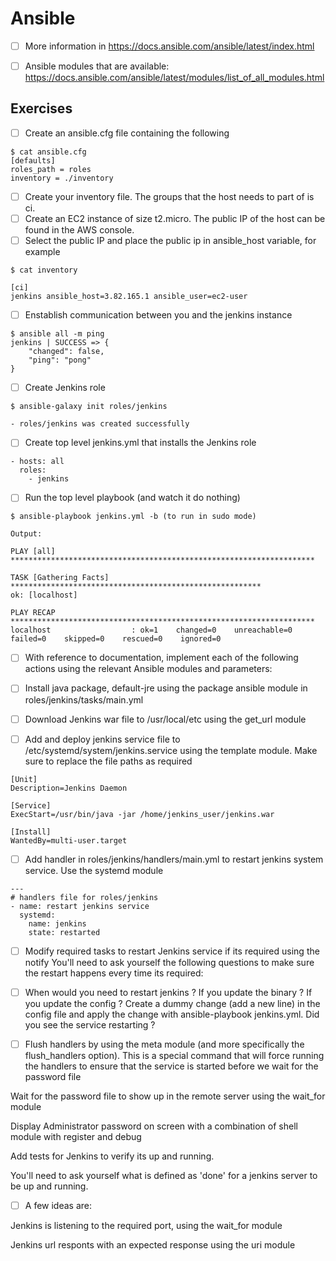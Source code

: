 # Ansible

- [ ] More information in https://docs.ansible.com/ansible/latest/index.html

- [ ] Ansible modules that are available: https://docs.ansible.com/ansible/latest/modules/list_of_all_modules.html

## Exercises

- [ ] Create an ansible.cfg file containing the following

```
$ cat ansible.cfg
[defaults]
roles_path = roles
inventory = ./inventory
```

- [ ] Create your inventory file. The groups that the host needs to part of is ci.
- [ ] Create an EC2 instance of size t2.micro. The public IP of the host can be found in the AWS console. 
- [ ] Select the public IP and place the public ip in ansible_host variable, for example

```
$ cat inventory
```

```
[ci]
jenkins ansible_host=3.82.165.1 ansible_user=ec2-user
```

- [ ] Enstablish communication between you and the jenkins instance

```
$ ansible all -m ping
jenkins | SUCCESS => {
    "changed": false,
    "ping": "pong"
}
```

- [ ] Create Jenkins role

```
$ ansible-galaxy init roles/jenkins

- roles/jenkins was created successfully
```

- [ ] Create top level jenkins.yml that installs the Jenkins role
```
- hosts: all
  roles:
    - jenkins
```

- [ ] Run the top level playbook (and watch it do nothing)

```
$ ansible-playbook jenkins.yml -b (to run in sudo mode)
```

```
Output:

PLAY [all] ********************************************************************

TASK [Gathering Facts] ********************************************************
ok: [localhost]

PLAY RECAP ********************************************************************
localhost                  : ok=1    changed=0    unreachable=0    failed=0    skipped=0    rescued=0    ignored=0
```

- [ ] With reference to documentation, implement each of the following actions using the relevant Ansible modules and parameters:

- [ ] Install java package, default-jre using the package ansible module in roles/jenkins/tasks/main.yml

- [ ] Download Jenkins war file to /usr/local/etc using the get_url module

- [ ] Add and deploy jenkins service file to /etc/systemd/system/jenkins.service using the template module. Make sure to replace the file paths as required

```
[Unit]
Description=Jenkins Daemon

[Service]
ExecStart=/usr/bin/java -jar /home/jenkins_user/jenkins.war

[Install]
WantedBy=multi-user.target
```

- [ ] Add handler in roles/jenkins/handlers/main.yml to restart jenkins system service. Use the systemd module

```
---
# handlers file for roles/jenkins
- name: restart jenkins service
  systemd:
    name: jenkins
    state: restarted
```

- [ ] Modify required tasks to restart Jenkins service if its required using the notify You'll need to ask yourself the following questions to make sure the restart happens every time its required:

- [ ] When would you need to restart jenkins ?
If you update the binary ?
If you update the config ?
Create a dummy change (add a new line) in the config file and apply the change with ansible-playbook jenkins.yml. Did you see the service restarting ?

- [ ] Flush handlers by using the meta module (and more specifically the flush_handlers option). This is a special command that will force running the handlers to ensure that the service is started before we wait for the password file

Wait for the password file to show up in the remote server using the wait_for module

Display Administrator password on screen with a combination of shell module with register and debug

Add tests for Jenkins to verify its up and running.

You'll need to ask yourself what is defined as 'done' for a jenkins server to be up and running.

- [ ] A few ideas are:

Jenkins is listening to the required port, using the wait_for module


Jenkins url responts with an expected response using the uri module

